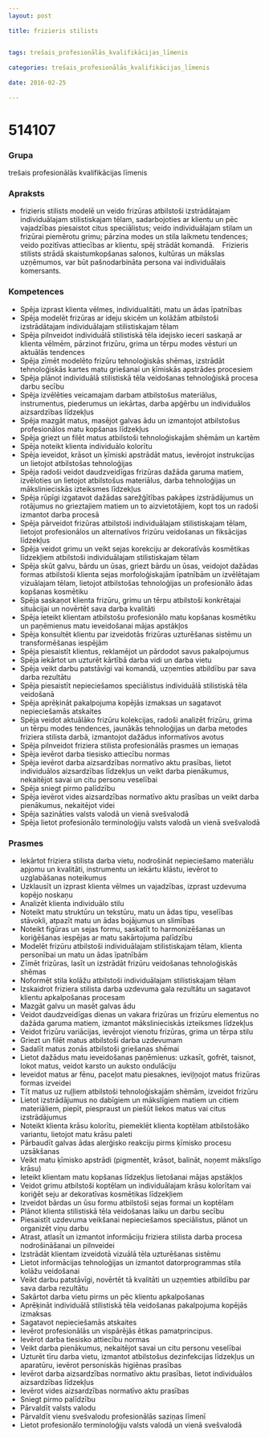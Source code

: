 ```yaml
---
layout: post
    
title: frizieris stilists

    
tags: trešais_profesionālās_kvalifikācijas_līmenis
    
categories: trešais_profesionālās_kvalifikācijas_līmenis
    
date: 2016-02-25
    
---
```

# 514107

### Grupa
trešais profesionālās kvalifikācijas līmenis


### Apraksts

*  frizieris stilists modelē un veido frizūras atbilstoši izstrādātajam individuālajam stilistiskajam tēlam, sadarbojoties ar klientu un pēc vajadzības piesaistot citus speciālistus; veido individuālajam stilam un frizūrai piemērotu grimu; pārzina modes un stila laikmetu tendences; veido pozitīvas attiecības ar klientu, spēj strādāt komandā.     Frizieris stilists strādā skaistumkopšanas salonos, kultūras un mākslas uzņēmumos, var būt pašnodarbināta persona vai individuālais komersants.

### Kompetences

* Spēja izprast klienta vēlmes, individualitāti, matu un ādas īpatnības
* Spēja modelēt frizūras ar ideju skicēm un kolāžām atbilstoši izstrādātajam individuālajam stilistiskajam tēlam
* Spēja pilnveidot individuālā stilistiskā tēla idejisko ieceri saskaņā ar klienta vēlmēm, pārzinot frizūru, grima un tērpu modes vēsturi un aktuālās tendences
* Spēja zīmēt modelēto frizūru tehnoloģiskās shēmas, izstrādāt tehnoloģiskās kartes matu griešanai un ķīmiskās apstrādes procesiem
* Spēja plānot individuālā stilistiskā tēla veidošanas tehnoloģiskā procesa darbu secību
* Spēja izvēlēties veicamajam darbam atbilstošus materiālus, instrumentus, piederumus un iekārtas, darba apģērbu un individuālos aizsardzības līdzekļus
* Spēja mazgāt matus, masējot galvas ādu un izmantojot atbilstošus profesionālos matu kopšanas līdzekļus
* Spēja griezt un filēt matus atbilstoši tehnoloģiskajām shēmām un kartēm
* Spēja noteikt klienta individuālo kolorītu
* Spēja ieveidot, krāsot un ķīmiski apstrādāt matus, ievērojot instrukcijas un lietojot atbilstošas tehnoloģijas
* Spēja radoši veidot daudzveidīgas frizūras dažāda garuma matiem, izvēloties un lietojot atbilstošus materiālus, darba tehnoloģijas un mākslinieciskās izteiksmes līdzekļus
* Spēja rūpīgi izgatavot dažādas sarežģītības pakāpes izstrādājumus un rotājumus no grieztajiem matiem un to aizvietotājiem, kopt tos un radoši izmantot darba procesā
* Spēja pārveidot frizūras atbilstoši individuālajam stilistiskajam tēlam, lietojot profesionālos un alternatīvos frizūru veidošanas un fiksācijas līdzekļus
* Spēja veidot grimu un veikt sejas korekciju ar dekoratīvās kosmētikas līdzekļiem atbilstoši individuālajam stilistiskajam tēlam
* Spēja skūt galvu, bārdu un ūsas, griezt bārdu un ūsas, veidojot dažādas formas atbilstoši klienta sejas morfoloģiskajām īpatnībām un izvēlētajam vizuālajam tēlam, lietojot atbilstošas tehnoloģijas un profesionālo ādas kopšanas kosmētiku
* Spēja saskaņot klienta frizūru, grimu un tērpu atbilstoši konkrētajai situācijai un novērtēt sava darba kvalitāti
* Spēja ieteikt klientam atbilstošu profesionālo matu kopšanas kosmētiku un paņēmienus matu ieveidošanai mājas apstākļos
* Spēja konsultēt klientu par izveidotās frizūras uzturēšanas sistēmu un transformēšanas iespējām
* Spēja piesaistīt klientus, reklamējot un pārdodot savus pakalpojumus
* Spēja iekārtot un uzturēt kārtībā darba vidi un darba vietu
* Spēja veikt darbu patstāvīgi vai komandā, uzņemties atbildību par sava darba rezultātu
* Spēja piesaistīt nepieciešamos speciālistus individuālā stilistiskā tēla veidošanā
* Spēja aprēķināt pakalpojuma kopējās izmaksas un sagatavot nepieciešamās atskaites
* Spēja veidot aktuālāko frizūru kolekcijas, radoši analizēt frizūru, grima un tērpu modes tendences, jaunākās tehnoloģijas un darba metodes friziera stilista darbā, izmantojot dažādus informatīvos avotus
* Spēja pilnveidot friziera stilista profesionālās prasmes un iemaņas
* Spēja ievērot darba tiesisko attiecību normas
* Spēja ievērot darba aizsardzības normatīvo aktu prasības, lietot individuālos aizsardzības līdzekļus un veikt darba pienākumus, nekaitējot savai un citu personu veselībai
* Spēja sniegt pirmo palīdzību
* Spēja ievērot vides aizsardzības normatīvo aktu prasības un veikt darba pienākumus, nekaitējot videi
* Spēja sazināties valsts valodā un vienā svešvalodā
* Spēja lietot profesionālo terminoloģiju valsts valodā un vienā svešvalodā

### Prasmes 
* Iekārtot friziera stilista darba vietu, nodrošināt nepieciešamo materiālu apjomu un kvalitāti, instrumentu un iekārtu klāstu, ievērot to uzglabāšanas noteikumus
* Uzklausīt un izprast klienta vēlmes un vajadzības, izprast uzdevuma kopējo noskaņu
* Analizēt klienta individuālo stilu
* Noteikt matu struktūru un tekstūru, matu un ādas tipu, veselības stāvokli, atpazīt matu un ādas bojājumus un slimības
* Noteikt figūras un sejas formu, saskatīt to harmonizēšanas un koriģēšanas iespējas ar matu sakārtojuma palīdzību
* Modelēt frizūru atbilstoši individuālajam stilistiskajam tēlam, klienta personībai un matu un ādas īpatnībām
* Zīmēt frizūras, lasīt un izstrādāt frizūru veidošanas tehnoloģiskās shēmas
* Noformēt stila kolāžu atbilstoši individuālajam stilistiskajam tēlam
* Izskaidrot friziera stilista darba uzdevuma gala rezultātu un sagatavot klientu apkalpošanas procesam
* Mazgāt galvu un masēt galvas ādu
* Veidot daudzveidīgas dienas un vakara frizūras un frizūru elementus no dažāda garuma matiem, izmantot mākslinieciskās izteiksmes līdzekļus
* Veidot frizūru variācijas, ievērojot vienotu frizūras, grima un tērpa stilu
* Griezt un filēt matus atbilstoši darba uzdevumam
* Sadalīt matus zonās atbilstoši griešanas shēmai
* Lietot dažādus matu ieveidošanas paņēmienus: uzkasīt, gofrēt, taisnot, lokot matus, veidot karsto un auksto ondulāciju
* Ieveidot matus ar fēnu, paceļot matu piesaknes, ieviļņojot matus frizūras formas izveidei
* Tīt matus uz ruļļiem atbilstoši tehnoloģiskajām shēmām, izveidot frizūru
* Lietot izstrādājumus no dabīgiem un mākslīgiem matiem un citiem materiāliem, piepīt, piespraust un piešūt liekos matus vai citus izstrādājumus
* Noteikt klienta krāsu kolorītu, piemeklēt klienta koptēlam atbilstošāko variantu, lietojot matu krāsu paleti
* Pārbaudīt galvas ādas alerģisko reakciju pirms ķīmisko procesu uzsākšanas
* Veikt matu ķīmisko apstrādi (pigmentēt, krāsot, balināt, noņemt mākslīgo krāsu)
* Ieteikt klientam matu kopšanas līdzekļus lietošanai mājas apstākļos
* Veidot grimu atbilstoši koptēlam un individuālajam krāsu kolorītam vai koriģēt seju ar dekoratīvas kosmētikas līdzekļiem
* Izveidot bārdas un ūsu formu atbilstoši sejas formai un koptēlam
* Plānot klienta stilistiskā tēla veidošanas laiku un darbu secību
* Piesaistīt uzdevuma veikšanai nepieciešamos speciālistus, plānot un organizēt viņu darbu
* Atrast, atlasīt un izmantot informāciju friziera stilista darba procesa nodrošināšanai un pilnveidei
* Izstrādāt klientam izveidotā vizuālā tēla uzturēšanas sistēmu
* Lietot informācijas tehnoloģijas un izmantot datorprogrammas stila kolāžu veidošanai
* Veikt darbu patstāvīgi, novērtēt tā kvalitāti un uzņemties atbildību par sava darba rezultātu
* Sakārtot darba vietu pirms un pēc klientu apkalpošanas
* Aprēķināt individuālā stilistiskā tēla veidošanas pakalpojuma kopējās izmaksas
* Sagatavot nepieciešamās atskaites
* Ievērot profesionālās un vispārējās ētikas pamatprincipus.
*  Ievērot darba tiesisko attiecību normas
* Veikt darba pienākumus, nekaitējot savai un citu personu veselībai
* Uzturēt tīru darba vietu, izmantot atbilstošus dezinfekcijas līdzekļus un aparatūru, ievērot personiskās higiēnas prasības
* Ievērot darba aizsardzības normatīvo aktu prasības, lietot individuālos aizsardzības līdzekļus
* Ievērot vides aizsardzības normatīvo aktu prasības
* Sniegt pirmo palīdzību
* Pārvaldīt valsts valodu
* Pārvaldīt vienu svešvalodu profesionālās saziņas līmenī
* Lietot profesionālo terminoloģiju valsts valodā un vienā svešvalodā